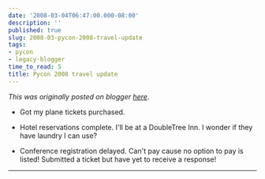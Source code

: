 ```yaml
---
date: '2008-03-04T06:47:00.000-08:00'
description: ''
published: true
slug: 2008-03-pycon-2008-travel-update
tags:
- pycon
- legacy-blogger
time_to_read: 5
title: Pycon 2008 travel update
---
```


*This was originally posted on blogger [here](https://pydanny.blogspot.com/2008/03/pycon-2008-travel-update.html)*.

<ul><li>Got my plane tickets purchased.</li></ul>  <ul><li>Hotel reservations complete.  I'll be at a DoubleTree Inn.  I wonder if they have laundry I can use?</li></ul>  <ul><li>Conference registration delayed.  Can't pay cause no option to pay is listed!  Submitted a ticket but have yet to receive a response!</li></ul>

---

